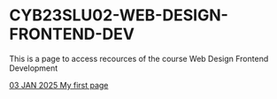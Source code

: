# CYB23SLU02-WEB-DESIGN-FRONTEND-DEV
This is a page to access recources of the course Web Design Frontend Development

[03 JAN 2025 My first page](https://github.com/scholargj/CYB23SLU02-WEB-DESIGN-FRONTEND-DEV/blob/master/Intro.html)
